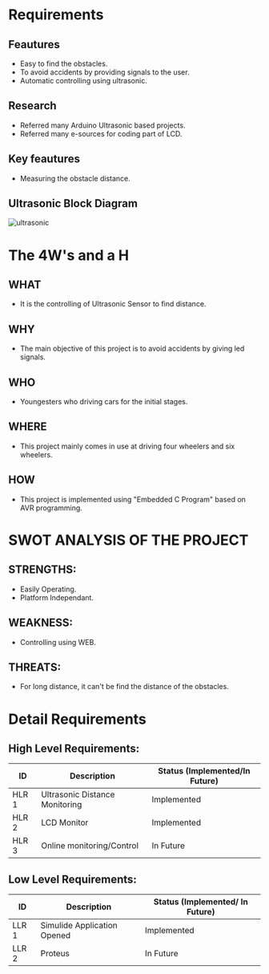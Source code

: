 # Requirements
##  Feautures
  * Easy to find the obstacles.
  * To avoid accidents by providing signals to the user.
  * Automatic controlling using ultrasonic.

## Research
  * Referred many Arduino Ultrasonic based projects.
  * Referred many e-sources for coding part of LCD.
       
##  Key feautures
  * Measuring the obstacle distance.
## Ultrasonic Block Diagram
![ultrasonic](http://transducersensors.com/wp-content/uploads/2016/10/Ultrasonic-sensor-functional-block-diagram.jpg)
# The 4W's and a H 

## WHAT
  * It is the controlling of Ultrasonic Sensor to find distance.
## WHY
  * The main objective of this project is to avoid accidents by giving led signals.
## WHO
  * Youngesters who driving cars for the initial stages.
## WHERE
  * This project mainly comes in use at driving four wheelers and six wheelers.
## HOW
  * This project is implemented using "Embedded C Program" based on AVR programming.

# SWOT ANALYSIS OF THE PROJECT
 ## STRENGTHS:
   * Easily Operating.
   * Platform Independant.
 ## WEAKNESS:
   * Controlling using WEB.
 ## THREATS:
   * For long distance, it can't be find the distance of the obstacles.
 
# Detail Requirements

## High Level Requirements:

|  ID   | Description | Status (Implemented/In Future) |
| ----- | ----------- | ------------------------------ |
| HLR 1 |     Ultrasonic Distance Monitoring  |  Implemented  |
| HLR 2 |    LCD Monitor   | Implemented |
| HLR 3 |    Online monitoring/Control   | In Future |

## Low Level Requirements:

|  ID   | Description | Status (Implemented/ In Future) |
| ----- | ----------- | ------------------------------- |
| LLR 1 |   Simulide Application Opened   |  Implemented  |
| LLR 2 |   Proteus   | In Future |
